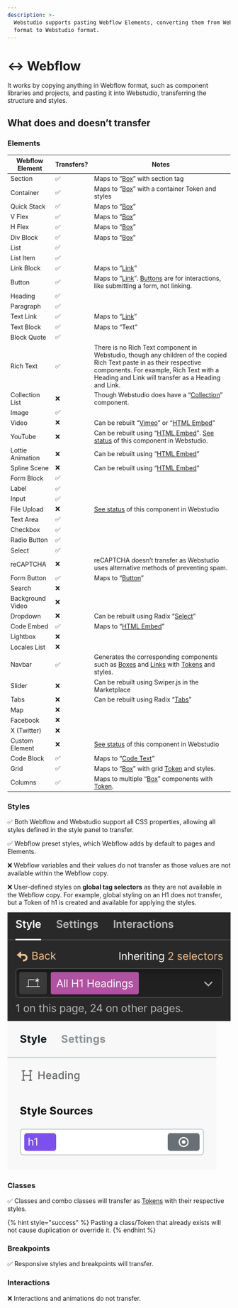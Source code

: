 ```yaml
---
description: >-
  Webstudio supports pasting Webflow Elements, converting them from Webflow
  format to Webstudio format.
---
```


# ↔️ Webflow

It works by copying anything in Webflow format, such as component libraries and projects, and pasting it into Webstudio, transferring the structure and styles.

## What does and doesn’t transfer

### Elements

| Webflow Element  | Transfers? | Notes                                                                                                                                                                                                                  |
| ---------------- | ---------- | ---------------------------------------------------------------------------------------------------------------------------------------------------------------------------------------------------------------------- |
| Section          | ✅          | Maps to “[Box](../../core-components/box.md.md)” with section tag                                                                                                                                                      |
| Container        | ✅          | Maps to “[Box](../../core-components/box.md.md)” with a container Token and styles                                                                                                                                     |
| Quick Stack      | ✅          | Maps to “[Box](../../core-components/box.md.md)”                                                                                                                                                                       |
| V Flex           | ✅          | Maps to “[Box](../../core-components/box.md.md)”                                                                                                                                                                       |
| H Flex           | ✅          | Maps to “[Box](../../core-components/box.md.md)”                                                                                                                                                                       |
| Div Block        | ✅          | Maps to “[Box](../../core-components/box.md.md)”                                                                                                                                                                       |
| List             | ✅          |                                                                                                                                                                                                                        |
| List Item        | ✅          |                                                                                                                                                                                                                        |
| Link Block       | ✅          | Maps to “[Link](../../core-components/link.md)”                                                                                                                                                                        |
| Button           | ✅          | Maps to “[Link](../../core-components/link.md)”. [Buttons](../../core-components/button.md.md) are for interactions, like submitting a form, not linking.                                                              |
| Heading          | ✅          |                                                                                                                                                                                                                        |
| Paragraph        | ✅          |                                                                                                                                                                                                                        |
| Text Link        | ✅          | Maps to “[Link](../../core-components/link.md)”                                                                                                                                                                        |
| Text Block       | ✅          | Maps to “Text”                                                                                                                                                                                                         |
| Block Quote      | ✅          |                                                                                                                                                                                                                        |
| Rich Text        | ✅          | There is no Rich Text component in Webstudio, though any children of the copied Rich Text paste in as their respective components. For example, Rich Text with a Heading and Link will transfer as a Heading and Link. |
| Collection List  | ❌          | Though Webstudio does have a “[Collection](../../core-components/collection.md.md)” component.                                                                                                                         |
| Image            | ✅          |                                                                                                                                                                                                                        |
| Video            | ❌          | Can be rebuilt “[Vimeo](../../core-components/vimeo.md)” or “[HTML Embed](../../core-components/html-embed.md)”                                                                                                        |
| YouTube          | ❌          | Can be rebuilt using “[HTML Embed](../../core-components/html-embed.md)”.  [See status](https://github.com/webstudio-is/webstudio/issues/1747) of this component in Webstudio.                                         |
| Lottie Animation | ❌          | Can be rebuilt using “[HTML Embed](../../core-components/html-embed.md)”                                                                                                                                               |
| Spline Scene     | ❌          | Can be rebuilt using “[HTML Embed](../../core-components/html-embed.md)”                                                                                                                                               |
| Form Block       | ✅          |                                                                                                                                                                                                                        |
| Label            | ✅          |                                                                                                                                                                                                                        |
| Input            | ✅          |                                                                                                                                                                                                                        |
| File Upload      | ❌          | [See status](https://github.com/webstudio-is/webstudio/issues/3023) of this component in Webstudio                                                                                                                     |
| Text Area        | ✅          |                                                                                                                                                                                                                        |
| Checkbox         | ✅          |                                                                                                                                                                                                                        |
| Radio Button     | ✅          |                                                                                                                                                                                                                        |
| Select           | ✅          |                                                                                                                                                                                                                        |
| reCAPTCHA        | ❌          | reCAPTCHA doesn’t transfer as Webstudio uses alternative methods of preventing spam.                                                                                                                                   |
| Form Button      | ✅          | Maps to “[Button](../../core-components/button.md.md)”                                                                                                                                                                 |
| Search           | ❌          |                                                                                                                                                                                                                        |
| Background Video | ❌          |                                                                                                                                                                                                                        |
| Dropdown         | ❌          | Can be rebuilt using Radix “[Select](../../radix/select.md)”                                                                                                                                                           |
| Code Embed       | ✅          | Maps to “[HTML Embed](../../core-components/html-embed.md)”                                                                                                                                                            |
| Lightbox         | ❌          |                                                                                                                                                                                                                        |
| Locales List     | ❌          |                                                                                                                                                                                                                        |
| Navbar           | ✅          | Generates the corresponding components such as [Boxes](../../core-components/box.md.md) and [Links](../../core-components/link.md) with [Tokens](../design-tokens.md) and styles.                                      |
| Slider           | ❌          | Can be rebuilt using Swiper.js in the Marketplace                                                                                                                                                                      |
| Tabs             | ❌          | Can be rebuilt using Radix “[Tabs](../../radix/tabs.md)”                                                                                                                                                               |
| Map              | ❌          |                                                                                                                                                                                                                        |
| Facebook         | ❌          |                                                                                                                                                                                                                        |
| X (Twitter)      | ❌          |                                                                                                                                                                                                                        |
| Custom Element   | ❌          | [See status](https://github.com/webstudio-is/webstudio/issues/3632) of this component in Webstudio                                                                                                                     |
| Code Block       | ✅          | Maps to “[Code Text](../../core-components/code-text.md.md)”                                                                                                                                                           |
| Grid             | ✅          | Maps to “[Box](../../core-components/box.md.md)” with grid [Token](../design-tokens.md) and styles.                                                                                                                    |
| Columns          | ✅          | Maps to multiple “[Box](../../core-components/box.md.md)” components with [Token](../design-tokens.md).                                                                                                                |

### Styles

✅ Both Webflow and Webstudio support all CSS properties, allowing all styles defined in the style panel to transfer.

✅ Webflow preset styles, which Webflow adds by default to pages and Elements.

❌ Webflow variables and their values do not transfer as those values are not available within the Webflow copy.

❌ User-defined styles on **global tag selectors** as they are not available in the Webflow copy. For example, global styling on an H1 does not transfer, but a Token of h1 is created and available for applying the styles.

![Global tag styling in webflow](../../../.gitbook/assets/global-tags.png)    ![h1 token in webstudio](../../../.gitbook/assets/h1-token.png)

### Classes

✅ Classes and combo classes will transfer as [Tokens](../design-tokens.md) with their respective styles.

{% hint style="success" %}
Pasting a class/Token that already exists will not cause duplication or override it.
{% endhint %}

### Breakpoints

✅ Responsive styles and breakpoints will transfer.

### Interactions

❌ Interactions and animations do not transfer.
